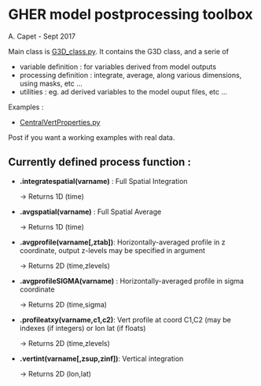 # GHER model postprocessing toolbox
A. Capet - Sept 2017

Main class is [G3D_class.py](G3D_class.py).
It contains the G3D class, and a serie of 

* variable definition : for variables derived from model outputs
* processing definition : integrate, average, along various dimensions, using masks, etc ... 
* utilities : eg. ad derived variables to the model ouput files, etc ... 

Examples : 

* [CentralVertProperties.py](CentralVertProperties.py)

Post if you want a working examples with real data.


## Currently defined process function : 

- **.integratespatial(varname)** : Full Spatial Integration 

   -> Returns 1D (time) 
- **.avgspatial(varname)**       : Full Spatial Average     

   -> Returns 1D (time) 
- **.avgprofile(varname[,ztab])**: Horizontally-averaged profile in z coordinate, output z-levels may be specified in argument

   -> Returns 2D (time,zlevels) 
- **.avgprofileSIGMA(varname)**  : Horizontally-averaged profile in sigma coordinate

   -> Returns 2D (time,sigma) 
- **.profileatxy(varname,c1,c2)**: Vert profile at coord C1,C2 (may be indexes (if integers) or lon lat (if floats) 

   -> Returns 2D (time,zlevels) 
   
- **.vertint(varname[,zsup,zinf])**: Vertical integration

   -> Returns 2D (lon,lat) 
